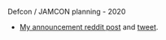 Defcon / JAMCON planning - 2020

* [My announcement reddit post](https://www.reddit.com/r/Defcon/comments/cpeu1m/planning_a_new_def_con_28_jam_con/) and [tweet](https://twitter.com/dogweather/status/1160948321705349125).

